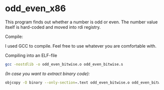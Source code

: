 # odd_even_x86

This program finds out whether a number is odd or even. 
The number value itself is hard-coded and moved into rdi registry. 

Compile:

I used GCC to compile. 
Feel free to use whatever you are comfortable with.

Compiling into an ELF-file
```sh
gcc -nostdlib -o odd_even_bitwise.o odd_even_bitwise.s
```

<i> (In case you want to extract binary code): </i>
```sh
objcopy -O binary --only-section=.text odd_even_bitwise.o odd_even_bitwise.bin
```


